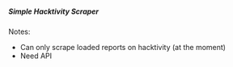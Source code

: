 ##### Simple Hacktivity Scraper

Notes:
  - Can only scrape loaded reports on hacktivity (at the moment)
  - Need API
